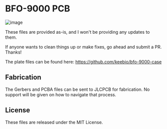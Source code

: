 # BFO-9000 PCB

![image](https://github.com/user-attachments/assets/466b56b3-232e-4005-9bc8-284dd60f3851)

These files are provided as-is, and I won't be providing any updates to them.

If anyone wants to clean things up or make fixes, go ahead and submit a PR. Thanks!

The plate files can be found here: https://github.com/keebio/bfo-9000-case

## Fabrication

The Gerbers and PCBA files can be sent to JLCPCB for fabrication. No support will be given on how to navigate that process.

## License

These files are released under the MIT License.
